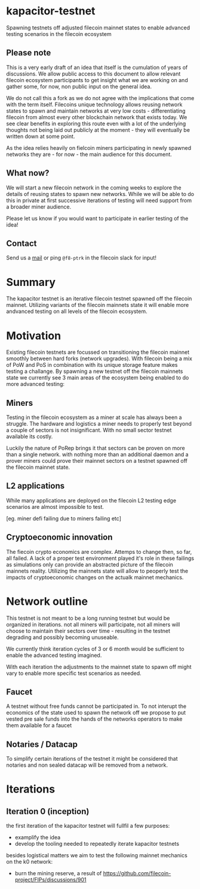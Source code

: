 # kapacitor-testnet

Spawning testnets off adjusted filecoin mainnet states to enable advanced testing scenarios in the filecoin ecosystem

## Please note

This is a very early draft of an idea that itself is the cumulation of years of discussions. We allow public access to this document to allow relevant filecoin ecosystem participants to get insight what we are working on and gather some, for now, non public input on the general idea. 

We do not call this a fork as we do not agree with the implications that come with the term itself. Filecoins unique technology allows reusing network states to spawn and maintain networks at very low costs - differentiating filecoin from almost every other blockchain network that exists today. We see clear benefits in exploring this route even with a lot of the underlying thoughts not being laid out publicly at the moment - they will eventually be written down at some point.

As the idea relies heavily on fielcoin miners participating in newly spawned networks they are - for now - the main audience for this document. 

## What now?

We will start a new filecoin network in the coming weeks to explore the details of reusing states to spawn new networks. While we will be able to do this in private at first successive iterations of testing will need support from a broader miner audience. 

Please let us know if you would want to participate in earlier testing of the idea!


## Contact 

Send us a [mail](kapacitor@factor8.dev) or ping `@f8-ptrk` in the filecoin slack for input!

# Summary

The kapacitor testnet is an iterative filecoin testnet spawned off the filecoin mainnet. Utilizing variants of the filecoin mainnets state it will enable more andvanced testing on all levels of the filecoin ecosystem. 



# Motivation

Existing filecoin testnets are focussed on transitioning the filecoin mainnet smoothly between hard forks (network upgrades). With filecoin being a mix of PoW and PoS in combination with its unique storage feature makes testing a challange. By spawning a new testnet off the filecoin mainnets state we currently see 3 main areas of the ecosystem being enabled to do more advanced testing:

## Miners

Testing in the filecoin ecosystem as a miner at scale has always been a struggle. The hardware and logistics a miner needs to properly test beyond a couple of sectors is not insignificant. With no small sector testnet available its costly.

Luckily the nature of PoRep brings it that sectors can be proven on more than a single network. with nothing more than an additional daemon and a prover miners could prove their mainnet sectors on a testnet spawned off the filecoin mainnet state.

## L2 applications

While many applications are deployed on the filecoin L2 testing edge scenarios are almost impossible to test. 

[eg. miner defi failing due to miners failing etc]

## Cryptoeconomic innovation

The fiecoin crypto economics are complex. Attemps to change then, so far, all failed. A lack of a proper test environment played it's role in these failings as simulations only can provide an abstracted picture of the filecoin mainnets reality. Utilizing the mainnets state will allow to peoperly test the impacts of cryptoeconomic changes on the actualk mainnet mechanics. 

# Network outline

This testnet is not meant to be a long running testnet but would be organized in iterations. not all miners will participate, not all miners will choose to maintain their sectors over time - resulting in the testnet degrading and possibly becoming unuseable. 

We currently think iteration cycles of 3 or 6 month would be sufficient to enable the advanced testing imagined. 

With each iteration the adjustments to the mainnet state to spawn off might vary to enable more specific test scenarios as needed.

## Faucet

A testnet without free funds cannot be participated in. To not interupt the economics of the state used to spawn the network off we propose to put vested pre sale funds into the hands of the networks operators to make them available for a faucet

## Notaries / Datacap

To simplify certain iterations of the testnet it might be considered that notaries and non sealed datacap will be removed from a network. 

# Iterations

## Iteration 0 (inception)

the first iteration of the kapacitor testnet will fullfil a few purposes:

- examplify the idea
- develop the tooling needed to repeatedly iterate kapacitor testnets

besides logistical matters we aim to test the following mainnet mechanics on the k0 network:

- burn the mining reserve, a result of https://github.com/filecoin-project/FIPs/discussions/901 




